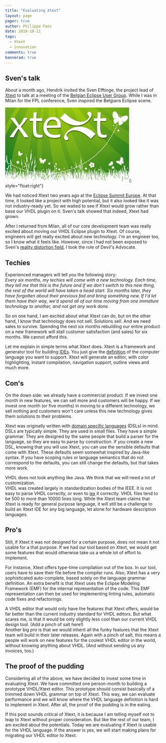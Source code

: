 ```yaml
---
title: "Evaluating Xtext"
layout: page 
pager: true
author: Philippe Faes
date: 2010-10-11
tags: 
  - Xtext
  - innovation
comments: true
bannerad: true
---
```


## Sven's talk

About a month ago, Hendrik invited the Sven Efftinge, the project lead of [Xtext](http://www.eclipse.org/Xtext) to talk at a meeting of the <a href="http://www.peopleware.be/index.php/nieuws/84-belgian-eclipse-user-group-augustus-2010" class="elf-external elf-icon">Belgian Eclipse User Group</a>. While I was in Milan for the FPL conference, Sven inspired the Belgians Eclipse scene.

![](images/xtext.png){: style="float:right"}

We had noticed Xtext two years ago at the <a href="http://www.eclipsecon.org/summiteurope2008/" class="elf-external elf-icon">Eclipse Summit Europe</a>. At that time, it looked like a project with high potential, but it also looked like it was not industry-ready yet. So we waited to see if Xtext would grow rather than base our VHDL plugin on it. Sven's talk showed that indeed, Xtext had grown.

After I returned from Milan, all of our core development team was really excited about moving our VHDL Eclipse plugin to Xtext. Of course, engineers will get really excited about new technology. I'm an engineer too, so I know what it feels like. However, since I had not been exposed to Sven's <a href="http://en.wikipedia.org/wiki/Reality_distortion_field" class="elf-external elf-icon">reality distortion field</a>, I took the role of Devil's Advocate.

## Techies

Experienced managers will tell you the following story:<br/><em>Every six months, my techies will come with a new technology. Each time, they tell me that this is the future and if we don't switch to this new thing, the rest of the world will have taken a head start. Six months later, they have forgotten about their previous fad and bring something new. If I'd let them have their way, we'd spend all of our time moving from one immature technology to another, and not get any work done.</em>

So on one hand, I am excited about what Xtext can do, but on the other hand, I know that technology does not sell. Solutions sell. And we need sales to survive. Spending the next six months rebuilding our entire product on a new framework will stall customer satisfaction (and sales) for six months. We cannot afford this.

Let me explain in simple terms what Xtext does. Xtext is a framework and generator tool for building <a href="http://en.wikipedia.org/wiki/Integrated_development_environment" class="elf-external elf-icon">IDEs</a>. You just give the <a href="http://en.wikipedia.org/wiki/Formal_grammar" class="elf-external elf-icon">definition</a> of the computer language you want to support. Xtext will generate an editor, with color highlighting, instant compilation, navigation support, outline views and much more.

## Con's

On the down side: we already have a commercial product. If we invest one month in new features, we can sell more and customers will be happy. If we invest one month (or five months) in moving to a different technology, we sell nothing and customers won't care unless this new technology gives them solutions to their problems.

Xtext was originally written with <a href="http://en.wikipedia.org/wiki/Domain-specific_language" class="elf-external elf-icon">domain specific languages</a> (DSLs) in mind. DSLs are typically simple. They are used in small files. They have a simple grammar. They are designed by the same people that build a parser for the language, so they are easy to parse by construction. If you create a new DSL, knowing that you will use Xtext, you can use the sensible defaults that come with Xtext. These defaults seem somewhat inspired by Java-like syntax. If you have scoping rules or language semantics that do not correspond to the defaults, you can still change the defaults, but that takes more work.

VHDL does not look anything like Java. We think that we will need a lot of customization.<br/>VHDL was created largely in standardization bodies of the IEEE. It is not easy to parse VHDL correctly, or even to <a href="http://en.wikipedia.org/wiki/Lexical_analysis" class="elf-external elf-icon">lex</a> it correctly. VHDL files tend to be 500 to more than 10000 lines long. While the Xtext team claims that Xtext is ready for general purpose language, it will still be a challenge to build an Xtext IDE for any big language, let alone for hardware description languages.

## Pro's

Still, if Xtext it was not designed for a certain purpose, does not mean it not usable for a that purpose. If we had our tool based on Xtext, we would get some features that would otherwise take us a whole lot of effort to implement.

For instance, Xtext offers type-time compilation out of the box. In our tool, users have to save their file before the compiler runs. Also, Xtext has a very sophisticated auto-complete, based solely on the language grammar definition. An extra benefit is that Xtext uses the Eclipse Modeling Framework (EMF) for the internal representation of the code. This EMF representation can then be used for implementing linting rules, automatic code fixes and refactorings.

A VHDL editor that would only have the features that Xtext offers, would be far better than the current industry standard for VHDL editors. But what scares me, is that it would be only slightly less cool than our current VHDL design tool. (Add a pinch of salt here!)<br/>Another big <em>pro</em> is that we would inherit all the funky features that the Xtext team will build in their later releases. Again with a pinch of salt, this means a people will work on new features for the coolest VHDL editor in the world, without knowing anything about VHDL. (And without sending us any invoices, too.)

## The proof of the pudding

Considering all of the above, we have decided to invest some time in evaluating Xtext. We have committed one person-month to building a prototype VHDL/Xtext editor. This prototype should consist basically of a trimmed down VHDL grammar on top of Xtext. This way, we can evaluate performance and we will know where the VHDL language definition is hard to implement in Xtext. After all, the proof of the pudding is in the eating.

If this post sounds critical of Xtext, it is because I am telling myself not to leap to Xtext without proper consideration. But like the rest of our team, I am excited about the potentials. Today we are evaluating if Xtext is usable for the VHDL language. If the answer is yes, we will start making plans for migrating our VHDL editor to Xtext.</p>  </div>

